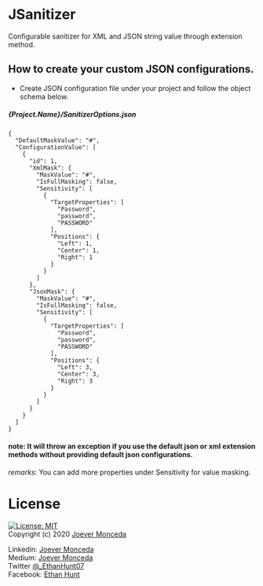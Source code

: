 ﻿# JSanitizer 
Configurable sanitizer for XML and JSON string value through extension method.

## How to create your custom JSON configurations.
* Create JSON configuration file under your project and follow the object schema below.

##### {Project.Name}/SanitizerOptions.json
```
{
  "DefaultMaskValue": "#",
  "ConfigurationValue": [
    {
      "id": 1,
      "XmlMask": {
        "MaskValue": "#",
        "IsFullMasking": false,
        "Sensitivity": [
          {
            "TargetProperties": [
              "Password",
              "password",
              "PASSWORD"
            ],
            "Positions": {
              "Left": 1,
              "Center": 1,
              "Right": 1
            }
          }
        ]
      },
      "JsonMask": {
        "MaskValue": "#",
        "IsFullMasking": false,
        "Sensitivity": [
          {
            "TargetProperties": [
              "Password",
              "password",
              "PASSWORD"
            ],
            "Positions": {
              "Left": 3,
              "Center": 3,
              "Right": 3
            }
          }
        ]
      }
    }
  ]
}
```
#### note: It will throw an exception if you use the default json or xml extension methods without providing default json configurations.

*remarks*: You can add more properties under Sensitivity for value masking.

# License 
  [![License: MIT](https://img.shields.io/badge/License-MIT-yellow.svg)](https://opensource.org/licenses/MIT)  
  Copyright (c) 2020 [Joever Monceda](https://github.com/Ethan0007)

  Linkedin: [Joever Monceda](https://www.linkedin.com/in/joever-monceda-55242779/)  
  Medium: [Joever Monceda](https://medium.com/@joever.monceda/new-net-core-vuejs-vuex-router-webpack-starter-kit-e94b6fdb7481)  
  Twitter [@_EthanHunt07](https://twitter.com/_EthanHunt07)  
  Facebook: [Ethan Hunt](https://www.facebook.com/nethan.hound.3/)
